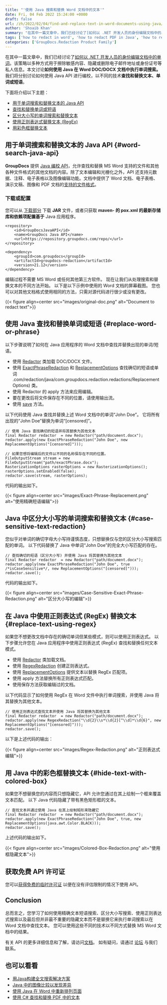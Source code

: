 ```yaml
---
title: "'使用 Java 搜索和替换 Word 文档中的文本'"
date: Fri, 04 Feb 2022 15:24:00 +0000
draft: false
url: /zh/2022/02/04/find-and-replace-text-in-word-documents-using-java/
author: 'Shoaib Khan'
summary: "在其中一篇文章中，我们已经讨论了[如何以 .NET 开发人员的身份编辑文档中的单词](https://blog.groupdocs.com/2021/08/04/find-and-replace-text-in-documents-using-csharp/)。该策略以多种方式用于擦除敏感内容、隐藏或删除电子邮件地址或身份证号等私人信息。本文讨论**如何使用 Java 在 Word DOC/DOCX 文档中执行单词搜索。** 我们将分别讨论如何使用 Java API 进行编校，以不同的技术**查找和替换文本、单词或短语**。"
tags: ['how to redact in word', 'how to redact PDF in Java', 'how to redact Word in Java', 'Java Redaction API', 'Redact in Java']
categories: ['GroupDocs.Redaction Product Family']
---
```


在其中一篇文章中，我们已经讨论了[如何以 .NET 开发人员的身份编辑文档中的单词](https://blog.groupdocs.com/2021/08/04/find-and-replace-text-in-documents-using-csharp/)。该策略以多种方式用于擦除敏感内容、隐藏或删除电子邮件地址或身份证号等私人信息。本文讨论**如何使用 Java 在 Word DOC/DOCX 文档中执行单词搜索。** 我们将分别讨论如何使用 Java API 进行编校，以不同的技术**查找和替换文本、单词或短语**。

下面将介绍以下主题：

* [用于单词搜索和替换文本的 Java API](#word-search-java-api)
* [查找和替换单词或短语](#replace-word-or-phrase)
* [区分大小写的单词搜索和替换文本](#case-sensitive-text-redaction)
* [使用正则表达式替换文本 (RegEx)](#replace-text-using-regex)
* [用彩色框替换文本](#hide-text-with-colored-box)

## 用于单词搜索和替换文本的 Java API {#word-search-java-api}

**GroupDocs** 提供 [Java 编校 API](https://products.groupdocs.com/redaction/java/)，允许查找和替换 MS Word 支持的文件和其他各种文件格式的其他文档的内容。除了文本编辑和光栅化之外，API 还支持元数据、注释、电子表格以及图像编辑功能。文档中提供了 Word 文档、电子表格、演示文稿、图像和 PDF 文档的[支持的文件格式](https://docs.groupdocs.com/redaction/java/supported-document-formats/)。

### 下载或配置

您可以从 [下载部分](https://downloads.groupdocs.com/redaction) 下载 **JAR** 文件，或者只获取 **maven- 的 pox.xml 的最新存储库和依赖项配置基于** Java 应用程序。

```
<repository>
	<id>GroupDocsJavaAPI</id>
	<name>GroupDocs Java API</name>
	<url>https://repository.groupdocs.com/repo/</url>
</repository>

<dependency>
	<groupId>com.groupdocs</groupId>
	<artifactId>groupdocs-redaction</artifactId>
	<version>21.12</version>
</dependency>
```

编辑过程不需要 MS Word 或任何其他第三方软件。 现在让我们从处理搜索和替换文本的不同方法开始。 以下是以下示例中使用的 Word 文档的屏幕截图。 您也可以对其他文档格式使用相同的方法，只需对源代码进行很少或没有更改。

{{< figure align=center src="images/original-doc.png" alt="Document to redact text">}}

## 使用 Java 查找和替换单词或短语 {#replace-word-or-phrase}

以下步骤说明了如何在 Java 应用程序的 Word 文档中查找并替换出现的单词/短语。

* 使用 [Redactor](https://apireference.groupdocs.com/redaction/java/com.groupdocs.redaction/Redactor) 类加载 DOC/DOCX 文件。
* 使用 [ExactPhraseRedaction](https://apireference.groupdocs.com/redaction/java/com.groupdocs.redaction.redactions/ExactPhraseRedaction) 和 [ReplacementOptions](https://apireference.groupdocs) 查找确切的短语或单词 .com/redaction/java/com.groupdocs.redaction.redactions/ReplacementOptions) 类。
* 使用 Redactor 的 apply 方法来应用编辑。
* 要在更改后将文件保存在不同的位置，请使用输出流。
* 使用 [save](https://apireference.groupdocs.com/redaction/java/com.groupdocs.redaction/Redactor#save(java.io.OutputStream,%20com.groupdocs.redaction.options.RasterizationOptions)) 方法。

以下代码使用 Java 查找并替换上述 Word 文档中的单词“John Doe”。 它将所有出现的“John Doe”替换为单词“[censored]”。

```
// 使用 Java 查找确切的短语并将其替换为其他文本
final Redactor redactor  = new Redactor("path/document.docx");
redactor.apply(new ExactPhraseRedaction("John Doe", new ReplacementOptions("[censored]")));

// 如果您想将编辑后的文件以不同的名称保存在不同的位置。
FileOutputStream stream = new FileOutputStream("path/exactPhrase.docx");
RasterizationOptions rasterOptions = new RasterizationOptions();
rasterOptions.setEnabled(false);
redactor.save(stream, rasterOptions);
```

代码的输出如下。

{{< figure align=center src="images/Exact-Phrase-Replacement.png" alt="使用精确短语编辑">}}


## Java 中区分大小写的单词搜索和替换文本 {#case-sensitive-text-redaction}

您似乎对单词的确切字母大小写持谨慎态度，只想替换仅与您的区分大小写搜索匹配的单词。 以下代码替换了 Java 中单词“John Doe”的完全大小写匹配的存在。

```
// 查找确切的短语（区分大小写) 并使用 Java 将其替换为其他文本
final Redactor redactor  = new Redactor("path/document.docx");
redactor.apply(new ExactPhraseRedaction("John Doe", true /*isCaseSensitive*/, new ReplacementOptions("[censored]")));
redactor.save();
```

代码的输出如下。

{{< figure align=center src="images/Case-Sensitive-Exact-Phrase-Redaction.png" alt="区分大小写的编辑">}}


## 在 Java 中使用正则表达式 (RegEx) 替换文本 {#replace-text-using-regex}

如果您不想更改文档中存在的确切单词但某些模式，则可以使用正则表达式。 以下步骤允许您在 Java 应用程序中使用正则表达式 (RegEx) 查找和替换任何文本模式。

* 使用 [Redactor](https://apireference.groupdocs.com/redaction/java/com.groupdocs.redaction/Redactor) 类加载文档。
* 使用 [RegexRedaction](https://apireference.groupdocs.com/redaction/java/com.groupdocs.redaction.redactions/RegexRedaction) 创建正则表达式。
* 使用 [ReplacementOptions](https://apireference.groupdocs.com/redaction/java/com.groupdocs.redaction.redactions/ReplacementOptions) 提供文本以替换 RegEx 匹配项。
* 使用 apply 方法替换所有正则表达式匹配。
* 使用保存方法获取编辑过的文档。

以下代码显示了如何使用 RegEx 在 Word 文件中执行单词搜索，并使用 Java 将其替换为其他文本。

```
// 使用正则表达式查找文本并使用 Java 将其替换为其他文本
final Redactor redactor  = new Redactor("path/document.docx");
redactor.apply(new RegexRedaction("\\d{2}\\s*\\d{2}[^\\d]*\\d{6}", new ReplacementOptions("[censored]")));
redactor.save();
```

以下是上述代码的输出：

{{< figure align=center src="images/Regex-Redaction.png" alt="正则表达式编辑">}}


## 用 Java 中的彩色框替换文本 {#hide-text-with-colored-box}

如果您不想替换您的内容而只想隐藏它，API 允许您通过在其上绘制一个框来覆盖文本匹配。 以下 Java 代码隐藏了带有黑色矩形框的文本。

```
// 查找文本并通过使用 Java 在其上绘制矩形来隐藏它
final Redactor redactor  = new Redactor("path/document.docx");
redactor.apply(new ExactPhraseRedaction("John Doe", true, new ReplacementOptions(java.awt.Color.BLACK)));
redactor.save();
```

上述代码的输出如下。

{{< figure align=center src="images/Colored-Box-Redaction.png" alt="使用框隐藏文本">}}

## 获取免费 API 许可证

您可以[获得免费的临时许可证](https://purchase.groupdocs.com/temporary-license) 以便在没有评估限制的情况下使用 API。

## Conclusion

总而言之，您学习了如何使用精确文本短语搜索、区分大小写搜索、使用正则表达式搜索以及最后但并非最不重要的隐藏文本而不是替换它来执行单词搜索以在 Word 文档中查找文本。 您可以使用这些不同的技术以不同方式替换 MS Word 文档中的结果。

有关 API 的更多详细信息和了解，请访问[文档](https://docs.groupdocs.com/redaction)。 如有疑问，请通过 [论坛](https://forum.groupdocs.com/) 与我们联系。

## 也可以看看

* [用Java构建全文搜索解决方案](https://blog.groupdocs.com/2021/08/07/build-full-text-search-solution-in-java/)
* [Java 中的图像比较以发现差异](https://blog.groupdocs.com/2021/06/16/compare-images-in-java/)
* [使用 Java 在 Word 中重新排列页面](https://blog.groupdocs.com/2022/03/01/move-word-pages-using-java/)
* [使用 C# 查找和替换 PDF 中的文本](https://blog.groupdocs.com/2022/02/19/find-and-replace-text-in-pdf-using-csharp/)